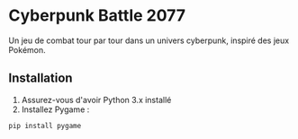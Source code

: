# Cyberpunk Battle 2077

Un jeu de combat tour par tour dans un univers cyberpunk, inspiré des jeux Pokémon.

## Installation

1. Assurez-vous d'avoir Python 3.x installé
2. Installez Pygame :

```bash
pip install pygame
```
